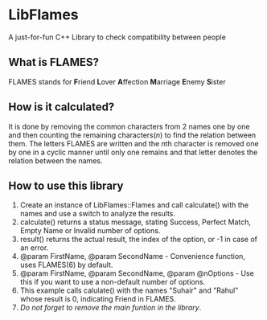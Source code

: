 # LibFlames
A just-for-fun C++ Library to check compatibility between people

## What is FLAMES?
FLAMES stands for
**F**riend
**L**over
**A**ffection
**M**arriage
**E**nemy
**S**ister

## How is it calculated?
It is done by removing the common characters from 2 names one by one and then counting the remaining characters(*n*) to find the relation between them. The letters FLAMES are written and the *n*th character is removed one by one in a cyclic manner until only one remains and that letter denotes the relation between the names.

## How to use this library
1. Create an instance of LibFlames::Flames and call calculate() with the names and use a switch to analyze the results.
2. calculate() returns a status message, stating Success, Perfect Match, Empty Name or Invalid number of options.
3. result() returns the actual result, the index of the option, or -1 in case of an error.
4. @param FirstName, @param SecondName - Convenience function, uses FLAMES(6) by default.
5. @param FirstName, @param SecondName, @param @nOptions - Use this if you want to use a non-default number of options.
6. This example calls calulate() with the names "Suhair" and "Rahul" whose result is 0, indicating Friend in FLAMES.
7. *Do not forget to remove the main funtion in the library*.
